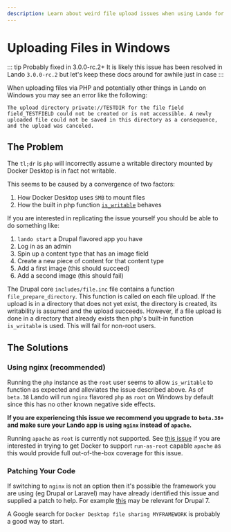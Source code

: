 ```yaml
---
description: Learn about weird file upload issues when using Lando for local development especially while using Drupal on Windows.
---
```


# Uploading Files in Windows

::: tip Probably fixed in 3.0.0-rc.2+
It is likely this issue has been resolved in Lando `3.0.0-rc.2` but let's keep these docs around for awhile just in case
:::

When uploading files via PHP and potentially other things in Lando on Windows you may see an error like the following:

```
The upload directory private://TESTDIR for the file field field_TESTFIELD could not be created or is not accessible. A newly uploaded file could not be saved in this directory as a consequence, and the upload was canceled.
```

## The Problem

The `tl;dr` is `php` will incorrectly assume a writable directory mounted by Docker Desktop is in fact not writable.

This seems to be caused by a convergence of two factors:

1. How Docker Desktop uses `SMB` to mount files
2. How the built in php function [`is_writable`](http://php.net/manual/en/function.is-writable.php) behaves

If you are interested in replicating the issue yourself you should be able to do something like:

1. `lando start` a Drupal flavored app you have
2. Log in as an admin
3. Spin up a content type that has an image field
4. Create a new piece of content for that content type
5. Add a first image (this should succeed)
6. Add a second image (this should fail)

The Drupal core `includes/file.inc` file contains a function `file_prepare_directory`. This function is called on each file upload. If the upload is in a directory that does not yet exist, the directory is created, its writability is assumed and the upload succeeds. However, if a file upload is done in a directory that already exists then php's built-in function `is_writable` is used. This will fail for non-root users.

## The Solutions

### Using nginx (recommended)

Running the `php` instance as the `root` user seems to allow `is_writable` to function as expected and alleviates the issue described above. As of `beta.38` Lando will run `nginx` flavored `php` as `root` on Windows by default since this has no other known negative side effects.

**If you are experiencing this issue we recommend you upgrade to `beta.38+` and make sure your Lando app is using `nginx` instead of `apache`.**

Running `apache` as `root` is currently not supported. See [this issue](https://github.com/docker-library/httpd/issues/48) if you are interested in trying to get Docker to support `run-as-root` capable `apache` as this would provide full out-of-the-box coverage for this issue.

### Patching Your Code

If switching to `nginx` is not an option then it's possible the framework you are using (eg Drupal or Laravel) may have already identified this issue and supplied a patch to help. For example [this](https://www.drupal.org/node/944582) may be relevant for Drupal 7.

A Google search for `Docker Desktop file sharing MYFRAMEWORK` is probably a good way to start.
